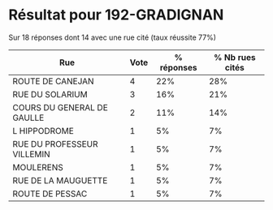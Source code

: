 # Résultat pour 192-GRADIGNAN

Sur 18 réponses dont 14 avec une rue cité (taux réussite 77%)

| Rue | Vote | % réponses | % Nb rues cités|
|-----|------|------------|----------------|
| ROUTE DE CANEJAN | 4 | 22% | 28%|
| RUE DU SOLARIUM | 3 | 16% | 21%|
| COURS DU GENERAL DE GAULLE | 2 | 11% | 14%|
| L HIPPODROME | 1 | 5% | 7%|
| RUE DU PROFESSEUR VILLEMIN | 1 | 5% | 7%|
| MOULERENS | 1 | 5% | 7%|
| RUE DE LA MAUGUETTE | 1 | 5% | 7%|
| ROUTE DE PESSAC | 1 | 5% | 7%|
